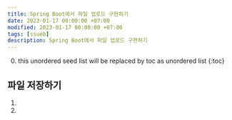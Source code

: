 ```yaml
---
title: Spring Boot에서 파일 업로드 구현하기
date: 2023-01-17 00:00:00 +07:00
modified: 2023-01-17 00:00:00 +07:00
tags: [ssueb]
description: Spring Boot에서 파일 업로드 구현하기
---
```


0. this unordered seed list will be replaced by toc as unordered list
{:toc}


## 파일 저장하기
1.
2. 
